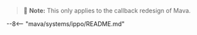 > 🚧 **Note:** This only applies to the callback redesign of Mava.

--8<-- "mava/systems/ippo/README.md"
